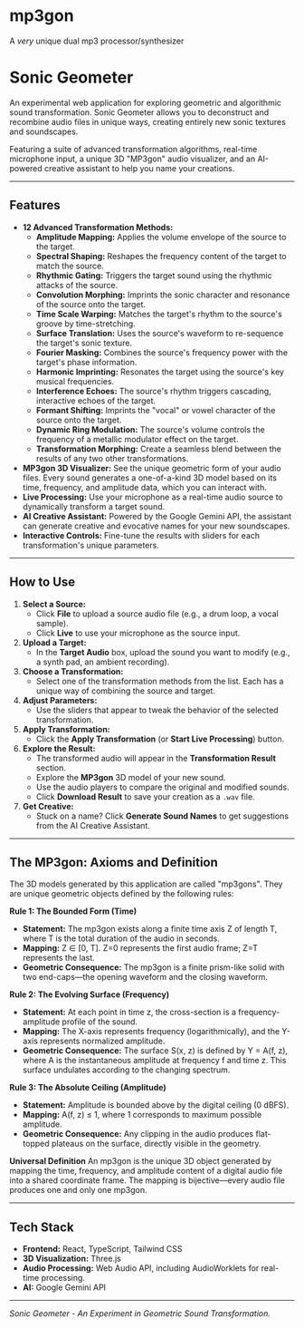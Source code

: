 # mp3gon
A *very* unique dual mp3 processor/synthesizer

# Sonic Geometer

An experimental web application for exploring geometric and algorithmic sound transformation. Sonic Geometer allows you to deconstruct and recombine audio files in unique ways, creating entirely new sonic textures and soundscapes.

Featuring a suite of advanced transformation algorithms, real-time microphone input, a unique 3D "MP3gon" audio visualizer, and an AI-powered creative assistant to help you name your creations.

---

## Features

-   **12 Advanced Transformation Methods:**
    -   **Amplitude Mapping:** Applies the volume envelope of the source to the target.
    -   **Spectral Shaping:** Reshapes the frequency content of the target to match the source.
    -   **Rhythmic Gating:** Triggers the target sound using the rhythmic attacks of the source.
    -   **Convolution Morphing:** Imprints the sonic character and resonance of the source onto the target.
    -   **Time Scale Warping:** Matches the target's rhythm to the source's groove by time-stretching.
    -   **Surface Translation:** Uses the source's waveform to re-sequence the target's sonic texture.
    -   **Fourier Masking:** Combines the source's frequency power with the target's phase information.
    -   **Harmonic Imprinting:** Resonates the target using the source's key musical frequencies.
    -   **Interference Echoes:** The source's rhythm triggers cascading, interactive echoes of the target.
    -   **Formant Shifting:** Imprints the "vocal" or vowel character of the source onto the target.
    -   **Dynamic Ring Modulation:** The source's volume controls the frequency of a metallic modulator effect on the target.
    -   **Transformation Morphing:** Create a seamless blend between the results of any two other transformations.
-   **MP3gon 3D Visualizer:** See the unique geometric form of your audio files. Every sound generates a one-of-a-kind 3D model based on its time, frequency, and amplitude data, which you can interact with.
-   **Live Processing:** Use your microphone as a real-time audio source to dynamically transform a target sound.
-   **AI Creative Assistant:** Powered by the Google Gemini API, the assistant can generate creative and evocative names for your new soundscapes.
-   **Interactive Controls:** Fine-tune the results with sliders for each transformation's unique parameters.

---

## How to Use

1.  **Select a Source:**
    -   Click **File** to upload a source audio file (e.g., a drum loop, a vocal sample).
    -   Click **Live** to use your microphone as the source input.
2.  **Upload a Target:**
    -   In the **Target Audio** box, upload the sound you want to modify (e.g., a synth pad, an ambient recording).
3.  **Choose a Transformation:**
    -   Select one of the transformation methods from the list. Each has a unique way of combining the source and target.
4.  **Adjust Parameters:**
    -   Use the sliders that appear to tweak the behavior of the selected transformation.
5.  **Apply Transformation:**
    -   Click the **Apply Transformation** (or **Start Live Processing**) button.
6.  **Explore the Result:**
    -   The transformed audio will appear in the **Transformation Result** section.
    -   Explore the **MP3gon** 3D model of your new sound.
    -   Use the audio players to compare the original and modified sounds.
    -   Click **Download Result** to save your creation as a `.wav` file.
7.  **Get Creative:**
    -   Stuck on a name? Click **Generate Sound Names** to get suggestions from the AI Creative Assistant.

---

## The MP3gon: Axioms and Definition

The 3D models generated by this application are called "mp3gons". They are unique geometric objects defined by the following rules:

**Rule 1: The Bounded Form (Time)**
-   **Statement:** The mp3gon exists along a finite time axis Z of length T, where T is the total duration of the audio in seconds.
-   **Mapping:** Z ∈ [0, T]. Z=0 represents the first audio frame; Z=T represents the last.
-   **Geometric Consequence:** The mp3gon is a finite prism-like solid with two end-caps—the opening waveform and the closing waveform.

**Rule 2: The Evolving Surface (Frequency)**
-   **Statement:** At each point in time z, the cross-section is a frequency-amplitude profile of the sound.
-   **Mapping:** The X-axis represents frequency (logarithmically), and the Y-axis represents normalized amplitude.
-   **Geometric Consequence:** The surface S(x, z) is defined by Y = A(f, z), where A is the instantaneous amplitude at frequency f and time z. This surface undulates according to the changing spectrum.

**Rule 3: The Absolute Ceiling (Amplitude)**
-   **Statement:** Amplitude is bounded above by the digital ceiling (0 dBFS).
-   **Mapping:** A(f, z) ≤ 1, where 1 corresponds to maximum possible amplitude.
-   **Geometric Consequence:** Any clipping in the audio produces flat-topped plateaus on the surface, directly visible in the geometry.

**Universal Definition**
An mp3gon is the unique 3D object generated by mapping the time, frequency, and amplitude content of a digital audio file into a shared coordinate frame. The mapping is bijective—every audio file produces one and only one mp3gon.

---

## Tech Stack

-   **Frontend:** React, TypeScript, Tailwind CSS
-   **3D Visualization:** Three.js
-   **Audio Processing:** Web Audio API, including AudioWorklets for real-time processing.
-   **AI:** Google Gemini API

---
*Sonic Geometer - An Experiment in Geometric Sound Transformation.*
